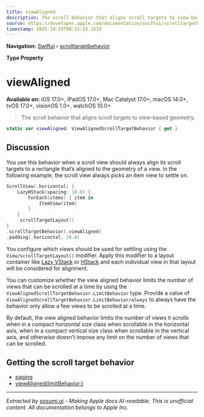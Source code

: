 ```yaml
---
title: viewAligned
description: The scroll behavior that aligns scroll targets to view-based geometry.
source: https://developer.apple.com/documentation/swiftui/scrolltargetbehavior/viewaligned
timestamp: 2025-10-29T00:12:32.153Z
---
```


**Navigation:** [Swiftui](/documentation/swiftui) › [scrolltargetbehavior](/documentation/swiftui/scrolltargetbehavior)

**Type Property**

# viewAligned

**Available on:** iOS 17.0+, iPadOS 17.0+, Mac Catalyst 17.0+, macOS 14.0+, tvOS 17.0+, visionOS 1.0+, watchOS 10.0+

> The scroll behavior that aligns scroll targets to view-based geometry.

```swift
static var viewAligned: ViewAlignedScrollTargetBehavior { get }
```

## Discussion

You use this behavior when a scroll view should always align its scroll targets to a rectangle that’s aligned to the geometry of a view. In the following example, the scroll view always picks an item view to settle on.

```swift
ScrollView(.horizontal) {
    LazyHStack(spacing: 10.0) {
        ForEach(items) { item in
            ItemView(item)
        }
    }
    .scrollTargetLayout()
}
.scrollTargetBehavior(.viewAligned)
.padding(.horizontal, 20.0)
```

You configure which views should be used for settling using the `View/scrollTargetLayout()` modifier. Apply this modifier to a layout container like [Lazy VStack](/documentation/swiftui/lazyvstack) or [HStack](/documentation/swiftui/hstack) and each individual view in that layout will be considered for alignment.

You can customize whether the view aligned behavior limits the number of views that can be scrolled at a time by using the `ViewAlignedScrollTargetBehavior.LimitBehavior` type. Provide a value of `ViewAlignedScrollTargetBehavior.LimitBehavior/always` to always have the behavior only allow a few views to be scrolled at a time.

By default, the view aligned behavior limits the number of views it scrolls when in a compact horizontal size class when scrollable in the horizontal axis, when in a compact vertical size class when scrollable in the vertical axis, and otherwise doesn’t impose any limit on the number of views that can be scrolled.

## Getting the scroll target behavior

- [paging](/documentation/swiftui/scrolltargetbehavior/paging)
- [viewAligned(limitBehavior:)](/documentation/swiftui/scrolltargetbehavior/viewaligned(limitbehavior:))

---

*Extracted by [sosumi.ai](https://sosumi.ai) - Making Apple docs AI-readable.*
*This is unofficial content. All documentation belongs to Apple Inc.*
